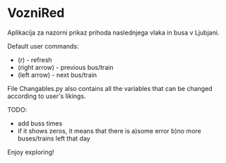 # VozniRed
Aplikacija za nazorni prikaz prihoda naslednjega vlaka in busa v Ljubjani.

Default user commands:
 - (r) - refresh
 - (right arrow) - previous bus/train
 - (left arrow) - next bus/train


File Changables.py also contains all the variables that can be changed according to user's likings. 


TODO:
 - add buss times
 - if it shows zeros, it means that there is a)some error b)no more buses/trains left that day
 

Enjoy exploring!
